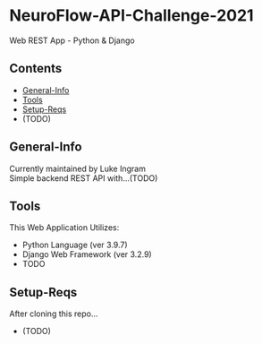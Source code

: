 # NeuroFlow-API-Challenge-2021
Web REST App - Python &amp; Django 

## Contents 
* [General-Info](#general-info)
* [Tools](#Tools)
* [Setup-Reqs](#Set-up-Requirements)
* (TODO)

## General-Info
Currently maintained by Luke Ingram\
Simple backend REST API with...(TODO)


## Tools 
This Web Application Utilizes: 
* Python Language (ver 3.9.7)
* Django Web Framework (ver 3.2.9)
* TODO


## Setup-Reqs
After cloning this repo...
* (TODO)
